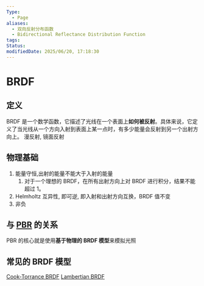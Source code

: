 ```yaml
---
Type:
  - Page
aliases:
  - 双向反射分布函数
  - Bidirectional Reflectance Distribution Function
tags: 
Status:
modifiedDate: 2025/06/20, 17:18:30
---
```


# BRDF

## 定义

BRDF 是一个数学函数，它描述了光线在一个表面上**如何被反射**。具体来说，它定义了当光线从一个方向入射到表面上某一点时，有多少能量会反射到另一个出射方向上。
漫反射, 镜面反射

## 物理基础

1. 能量守恒,出射的能量不能大于入射的能量
    1. 对于一个理想的 BRDF，在所有出射方向上对 BRDF 进行积分，结果不能超过 1。
2. Helmholtz 互异性, 即可逆, 即入射和出射方向互换，BRDF 值不变
3. 非负

## 与 [PBR](PBR.md) 的关系

PBR 的核心就是使用**基于物理的 BRDF 模型**来模拟光照

## 常见的 BRDF 模型

[Cook-Torrance BRDF](Cook-Torrance%20BRDF.md)
[Lambertian BRDF](Lambertian%20BRDF.md)
